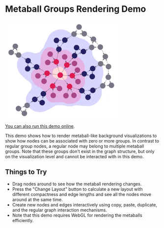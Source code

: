 <!--
 //////////////////////////////////////////////////////////////////////////////
 // @license
 // This file is part of yFiles for HTML.
 // Use is subject to license terms.
 //
 // Copyright (c) by yWorks GmbH, Vor dem Kreuzberg 28,
 // 72070 Tuebingen, Germany. All rights reserved.
 //
 //////////////////////////////////////////////////////////////////////////////
-->
# Metaball Groups Rendering Demo

<img src="../../../doc/demo-thumbnails/metaball-groups.webp" alt="demo-thumbnail" height="320"/>

[You can also run this demo online](https://www.yworks.com/demos/showcase/metaballgroups/).

This demo shows how to render metaball-like background visualizations to show how nodes can be associated with zero or more groups. In contrast to regular group nodes, a regular node may belong to multiple metaball groups. Note that these groups don't exist in the graph structure, but only on the visualization level and cannot be interacted with in this demo.

## Things to Try

- Drag nodes around to see how the metaball rendering changes.
- Press the "Change Layout" button to calculate a new layout with different compactness and edge lengths and see all the nodes move around at the same time.
- Create new nodes and edges interactively using copy, paste, duplicate, and the regular graph interaction mechanisms.
- Note that this demo requires WebGL for rendering the metaballs efficiently.
